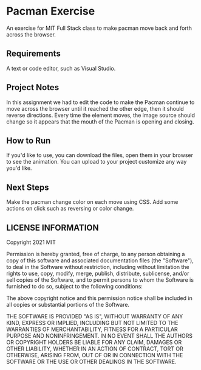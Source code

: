 # Pacman Exercise
An exercise for MIT Full Stack class to make pacman move back and forth across the browser.

## Requirements
A text or code editor, such as Visual Studio.  

## Project Notes
In this assignment we had to edit the code to make the Pacman continue to move across the browser until it reached the other edge, then it should reverse directions. Every time the element moves, the image source should change so it appears that the mouth of the Pacman is opening and closing.

## How to Run
If you'd like to use, you can download the files, open them in your browser to see the animation. You can upload to your project customize any way you'd like.

## Next Steps
Make the pacman change color on each move using CSS. 
Add some actions on click such as reversing or color change.

## LICENSE INFORMATION
Copyright 2021 MIT

Permission is hereby granted, free of charge, to any person obtaining a copy of this software and associated documentation files (the "Software"), to deal in the Software without restriction, including without limitation the rights to use, copy, modify, merge, publish, distribute, sublicense, and/or sell copies of the Software, and to permit persons to whom the Software is furnished to do so, subject to the following conditions:

The above copyright notice and this permission notice shall be included in all copies or substantial portions of the Software.

THE SOFTWARE IS PROVIDED "AS IS", WITHOUT WARRANTY OF ANY KIND, EXPRESS OR IMPLIED, INCLUDING BUT NOT LIMITED TO THE WARRANTIES OF MERCHANTABILITY, FITNESS FOR A PARTICULAR PURPOSE AND NONINFRINGEMENT. IN NO EVENT SHALL THE AUTHORS OR COPYRIGHT HOLDERS BE LIABLE FOR ANY CLAIM, DAMAGES OR OTHER LIABILITY, WHETHER IN AN ACTION OF CONTRACT, TORT OR OTHERWISE, ARISING FROM, OUT OF OR IN CONNECTION WITH THE SOFTWARE OR THE USE OR OTHER DEALINGS IN THE SOFTWARE.
